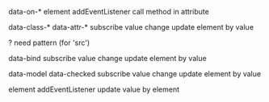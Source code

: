 data-on-*
  element addEventListener
  call method in attribute

data-class-*
data-attr-*
  subscribe value change
  update element by value

? need pattern (for 'src')

data-bind
  subscribe value change
  update element by value

data-model
data-checked
  subscribe value change
  update element by value

  element addEventListener
  update value by element
